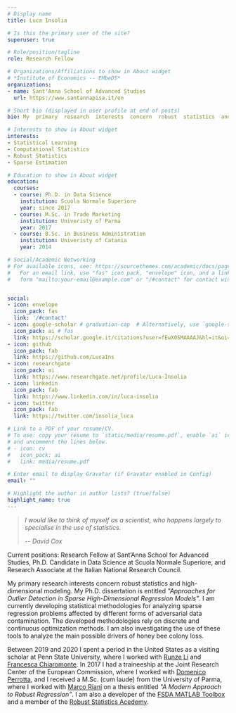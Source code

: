 ```yaml
---
# Display name
title: Luca Insolia

# Is this the primary user of the site?
superuser: true

# Role/position/tagline
role: Research Fellow

# Organizations/Affiliations to show in About widget
# *Institute of Economics -- EMbeDS*
organizations:
- name: Sant'Anna School of Advanced Studies 
  url: https://www.santannapisa.it/en

# Short bio (displayed in user profile at end of posts)
bio: My  primary  research  interests  concern  robust  statistics  and  high-dimensional modeling.  I am currently developing statistical methodologies for analyzing sparse regression problems affected by different forms of adversarial data contamination.  The developed methodologies encompass continuous optimization methods as well as mixed-integer programming techniques.  I am also investigating the use of these tools to analyze the main possible drivers of honey bee colony loss.

# Interests to show in About widget
interests:
- Statistical Learning
- Computational Statistics
- Robust Statistics
- Sparse Estimation

# Education to show in About widget
education:
  courses:
  - course: Ph.D. in Data Science
    institution: Scuola Normale Superiore
    year: since 2017
  - course: M.Sc. in Trade Marketing
    institution: Univeristy of Parma
    year: 2017
  - course: B.Sc. in Business Administration
    institution: Univeristy of Catania
    year: 2014

# Social/Academic Networking
# For available icons, see: https://sourcethemes.com/academic/docs/page-builder/#icons
#   For an email link, use "fas" icon pack, "envelope" icon, and a link in the
#   form "mailto:your-email@example.com" or "/#contact" for contact widget.


social:
- icon: envelope
  icon_pack: fas
  link: '/#contact'
- icon: google-scholar # graduation-cap  # Alternatively, use `google-scholar` icon from `ai` icon pack
  icon_pack: ai # fas
  link: https://scholar.google.it/citations?user=fEwX0SMAAAAJ&hl=it&oi=ao
- icon: github
  icon_pack: fab
  link: https://github.com/LucaIns
- icon: researchgate
  icon_pack: ai
  link: https://www.researchgate.net/profile/Luca-Insolia
- icon: linkedin
  icon_pack: fab
  link: https://www.linkedin.com/in/luca-insolia
- icon: twitter
  icon_pack: fab
  link: https://twitter.com/insolia_luca

# Link to a PDF of your resume/CV.
# To use: copy your resume to `static/media/resume.pdf`, enable `ai` icons in `params.toml`, 
# and uncomment the lines below.
# - icon: cv
#   icon_pack: ai
#   link: media/resume.pdf

# Enter email to display Gravatar (if Gravatar enabled in Config)
email: ""

# Highlight the author in author lists? (true/false)
highlight_name: true
---
```


<!-- Nelson Bighetti is a professor of artificial intelligence at the Stanford AI Lab. His research interests include distributed robotics, mobile computing and programmable matter. He leads the Robotic Neurobiology group, which develops self-reconfiguring robots, systems of self-organizing robots, and mobile sensor networks.

Lorem ipsum dolor sit amet, consectetur adipiscing elit. Sed neque elit, tristique placerat feugiat ac, facilisis vitae arcu. Proin eget egestas augue. Praesent ut sem nec arcu pellentesque aliquet. Duis dapibus diam vel metus tempus vulputate.
 -->

> *I would like to think of myself as a scientist, who happens largely to specialise in the use of statistics.*
>
> -- <cite>David Cox</cite>

<!-- ***I would like to think of myself as a scientist, who happens largely to specialise in the use of statistics*** – David Cox   -->

Current positions: Research Fellow at Sant’Anna School for Advanced Studies, Ph.D. Candidate in Data Science at Scuola Normale Superiore, and Research Associate at the Italian National Research Council.

My  primary  research  interests  concern  robust  statistics  and  high-dimensional modeling. 
My Ph.D. dissertation is entitled *"Approaches for Outlier Detection in Sparse High-Dimensional Regression Models"*.
I am currently developing statistical methodologies for analyzing sparse regression problems affected by different forms of adversarial data contamination.
The developed methodologies rely on discrete and continuous optimization methods. I am also investigating the use of these tools to analyze the main possible drivers of honey bee colony loss.  

Between 2019 and 2020 I spent a period in the United States as a visiting scholar at Penn State University, where I worked with [Runze Li](http://www.personal.psu.edu/ril4/) and [Francesca Chiaromonte](https://sites.psu.edu/chiaromonte/).
In 2017 I had a traineeship at the Joint Research Center of the European Commission, where I worked with [Domenico Perrotta](https://ec.europa.eu/jrc/en/person/domenico-perrotta),
and I received a M.Sc. (cum laude) from the University of Parma, where I worked with [Marco Riani](http://riani.it/) on a thesis entitled *"A Modern Approach to Robust Regression"*.
I am also a developer of the [FSDA MATLAB Toolbox](https://github.com/UniprJRC/FSDA) and a member of the [Robust Statistics Acedemy](http://rosa.unipr.it/index.html).  



<!-- {{< icon name="download" pack="fas" >}} Download my {{< staticref "media/demo_resume.pdf" "newtab" >}}resumé{{< /staticref >}}. -->
